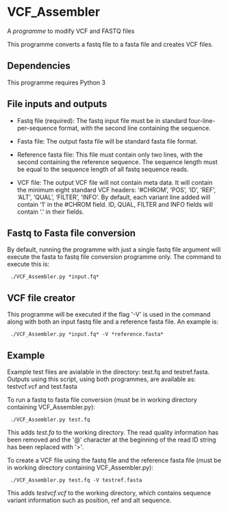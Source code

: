 # VCF_Assembler
A *programme* to modify VCF and FASTQ files

This programme converts a fastq file to a fasta file and creates VCF files.


## Dependencies
This programme requires Python 3


## File inputs and outputs

* Fastq file (required): The fastq input file must be in standard four-line-per-sequence format, with the second line containing the sequence.


* Fasta file: The output fasta file will be standard fasta file format.


* Reference fasta file:
This file must contain only two lines, with the second containing the reference sequence. The sequence length must be equal to the sequence length of all fastq sequence reads.


* VCF file: The output VCF file will not contain meta data. It will contain the minimum eight standard VCF headers: ‘#CHROM’, ‘POS’, ‘ID’, ‘REF’, ‘ALT’, ‘QUAL’, ‘FILTER’, ‘INFO’. By default, each variant line added will contain ‘1’ in the #CHROM field. ID, QUAL, FILTER and INFO fields will contain ‘.’ in their fields.


## Fastq to Fasta file conversion
By default, running the programme with just a single fastq file argument will execute the fasta to fastq file conversion programme only. The command to execute this is:

     ./VCF_Assembler.py *input.fq*

## VCF file creator
This programme will  be executed if the flag '-V' is used in the command along with both an input fastq file and a reference fasta file. An example is:
	
     ./VCF_Assembler.py *input.fq* -V *reference.fasta*
   
## Example
Example test files are avialable in the directory: test.fq and testref.fasta. Outputs using this script, using both programmes, are available as: testvcf.vcf and test.fasta

To run a fastq to fasta file conversion (must be in working directory containing VCF_Assembler.py):

     ./VCF_Assembler.py test.fq

This adds *test.fa* to the working directory. The read quality information has been removed and the '@' character at the beginning of the read ID string has been replaced with '>'.

To create a VCF file using the fastq file and the reference fasta file (must be in working directory containing VCF_Assembler.py):

     ./VCF_Assembler.py test.fq -V testref.fasta
     
This adds *testvcf.vcf* to the working directory, which contains sequence variant information such as position, ref and alt sequence.
